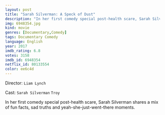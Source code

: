 ```yaml
---
layout: post
title: "Sarah Silverman: A Speck of Dust"
description: "In her first comedy special post-health scare, Sarah Silverman shares a mix of fun facts, sad truths and yeah-she-just-went-there moments..."
img: 6948354.jpg
kind: movie
genres: [Documentary,Comedy]
tags: Documentary Comedy 
language: English
year: 2017
imdb_rating: 6.8
votes: 3158
imdb_id: 6948354
netflix_id: 80133554
color: ee6c4d
---
```

Director: `Liam Lynch`  

Cast: `Sarah Silverman` `Troy` 

In her first comedy special post-health scare, Sarah Silverman shares a mix of fun facts, sad truths and yeah-she-just-went-there moments.
